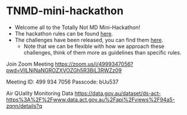 # TNMD-mini-hackathon

- Welcome all to the Totally Not MD Mini-Hackathon!
- The hackathon rules can be found [here](https://github.com/TNMDCollaborationWeek).
- The challenges have been released, you can find them [here](https://github.com/TNMDCollaborationWeek/Challenges).
	- Note that we can be flexible with how we approach these challenges, think of them more as guidelines than specific rules.

Join Zoom Meeting
https://zoom.us/j/4999347056?pwd=VllLNjNaNGROZXVOZGh5R3BiL3RWZz09

Meeting ID: 499 934 7056
Passcode: bUu537

Air QUality Monitoring Data
https://data.gov.au/dataset/ds-act-https%3A%2F%2Fwww.data.act.gov.au%2Fapi%2Fviews%2F94a5-zqnn/details?q



